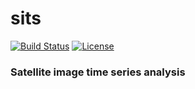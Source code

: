 sits
======

[![Build Status](https://travis-ci.org/vwmaus/sits.png?branch=master)](https://travis-ci.org/vwmaus/sits) [![License](http://img.shields.io/badge/license-GPL%20%28%3E=%202%29-brightgreen.svg?style=flat)](http://www.gnu.org/licenses/gpl-2.0.html) 

### Satellite image time series analysis 

